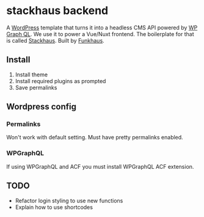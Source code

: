 # stackhaus backend

A [WordPress](https://wordpress.org/) template that turns it into a headless CMS API powered by [WP Graph QL](https://www.wpgraphql.com/). We use it to power a Vue/Nuxt frontend. The boilerplate for that is called [Stackhaus](https://github.com/funkhaus/stackhaus). Built by [Funkhaus](http://funkhaus.us/).

## Install

1. Install theme
1. Install required plugins as prompted
1. Save permalinks

## Wordpress config

### Permalinks

Won't work with default setting. Must have pretty permalinks enabled.

### WPGraphQL

If using WPGraphQL and ACF you must install WPGraphQL ACF extension.

## TODO

-   Refactor login styling to use new functions
-   Explain how to use shortcodes
